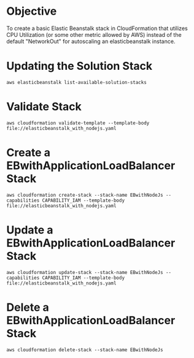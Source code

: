 # Objective

To create a basic Elastic Beanstalk stack in CloudFormation that utilizes CPU Utilization (or some other metric allowed by AWS) instead of the default "NetworkOut" for autoscaling an elasticbeanstalk instance.

# Updating the Solution Stack

`aws elasticbeanstalk list-available-solution-stacks`

# Validate Stack

`aws cloudformation validate-template --template-body file://elasticbeanstalk_with_nodejs.yaml`

# Create a EBwithApplicationLoadBalancer Stack

`aws cloudformation create-stack --stack-name EBwithNodeJs --capabilities CAPABILITY_IAM --template-body file://elasticbeanstalk_with_nodejs.yaml`

# Update a EBwithApplicationLoadBalancer Stack

`aws cloudformation update-stack --stack-name EBwithNodeJs --capabilities CAPABILITY_IAM --template-body file://elasticbeanstalk_with_nodejs.yaml`

# Delete a EBwithApplicationLoadBalancer Stack

`aws cloudformation delete-stack --stack-name EBwithNodeJs`